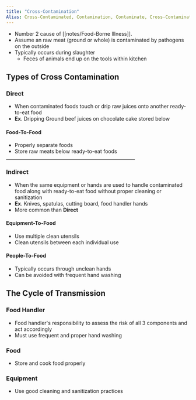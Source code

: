 ```yaml
---
title: "Cross-Contamination"
Alias: Cross-Contaminated, Contamination, Contaminate, Cross-Contaminate
---
```


* Number 2 cause of [[notes/Food-Borne Illness]].
* Assume an raw meat (ground or whole) is contaminated by pathogens on the outside
* Typically occurs during slaughter
	* Feces of animals end up on the tools within kitchen

## Types of Cross Contamination

### Direct

* When contaminated foods touch or drip raw juices onto another ready-to-eat food
* **Ex**. Dripping Ground beef juices on chocolate cake stored below

#### Food-To-Food

* Properly separate foods
* Store raw meats below ready-to-eat foods

<hr width = 70%>

### Indirect

* When the same equipment or hands are used to handle contaminated food along with ready-to-eat food without proper cleaning or sanitization
* **Ex**. Knives, spatulas, cutting board, food handler hands
* More common than **Direct**

#### Equipment-To-Food

* Use multiple clean utensils
* Clean utensils between each individual use

#### People-To-Food

* Typically occurs through unclean hands
* Can be avoided with frequent hand washing

## The Cycle of Transmission

### Food Handler

* Food handler's responsibility to assess the risk of all 3 components and act accordingly
* Must use frequent and proper hand washing

### Food

* Store and cook food properly

### Equipment

* Use good cleaning and sanitization practices



